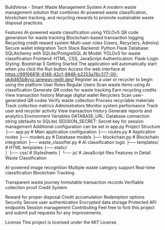 BuildVerse - Smart Waste Management System
A modern waste management solution that combines AI-powered waste classification, blockchain tracking, and recycling rewards to promote sustainable waste disposal practices.

Features
AI-powered waste classification using YOLOv5
QR code generation for waste tracking
Blockchain-based transaction logging
Recycling credit reward system
Multi-user roles (Users, Recyclers, Admins)
Secure wallet integration
Tech Stack
Backend: Python Flask
Database: SQLAlchemy with SQLite/PostgreSQL
AI Model: YOLOv5 for waste classification
Frontend: HTML, CSS, JavaScript
Authentication: Flask-Login
Styling: Bootstrap 5
Getting Started
The application will automatically start when you click the Run button
Access the web interface at https://99106818-4148-42c1-8948-b2253a76c377-00-gk4j465b8vyz.janeway.replit.dev/
Register as a user or recycler to begin using the platform
User Roles
Regular Users
Scan waste items using AI classification
Generate QR codes for waste tracking
Earn recycling credits
View transaction history
Manage digital wallet
Recyclers
Scan user-generated QR codes
Verify waste collection
Process recyclable materials
Track collection metrics
Administrators
Monitor system performance
Track user and recycler activity
View transaction history
Generate reports and analytics
Environment Variables
DATABASE_URL: Database connection string (defaults to SQLite)
SESSION_SECRET: Secret key for session management
Additional configuration can be set in app.py
Project Structure
├── app.py              # Main application configuration
├── routes.py           # Application routes
├── models.py           # Database models
├── blockchain.py       # Blockchain integration
├── waste_classifier.py # AI classification logic
├── templates/          # HTML templates
├── static/            
│   ├── css/           # Stylesheets
│   └── js/            # JavaScript files
Features in Detail
Waste Classification

AI-powered image recognition
Multiple waste category support
Real-time classification
Blockchain Tracking

Transparent waste journey
Immutable transaction records
Verifiable collection proof
Credit System

Reward for proper disposal
Credit accumulation
Redemption options
Security
Secure user authentication
Encrypted data storage
Protected API endpoints
Session management
Contributing
Feel free to fork this project and submit pull requests for any improvements.

License
This project is licensed under the MIT License.
